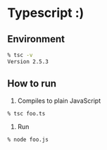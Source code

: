 # Typescript :)

## Environment

```zsh
% tsc -v
Version 2.5.3
```

## How to run

1. Compiles to plain JavaScript

  ```zsh
  % tsc foo.ts
  ```

1. Run

  ```zsh
  % node foo.js
  ```